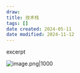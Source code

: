 ```yaml
---
draw:
title: 技术栈
tags: []
date created: 2024-05-11
date modified: 2024-11-12
---
```


excerpt

<!-- more -->

![image.png|1000](https://imagehosting4picgo.oss-cn-beijing.aliyuncs.com/imagehosting/fix-dir%2Fpicgo%2Fpicgo-clipboard-images%2F2024%2F05%2F11%2F11-39-40-36c4ac41b09adb5114bb91475391164e-20240511113938-a9f77a.png)
